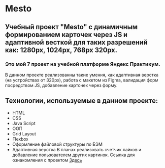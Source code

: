 # Mesto
## Учебный проект "Mesto" с динамичным формированием карточек через JS и адаптивной весткой для таких разрешений как: 1280px, 1024px, 768px 320px.

### Это мой 7 проект на учебной платформе Яндекс Практикум.
В данном проекте реализованны такие умения, как адаптивная верстка (на устройствах от 320px), работа с макетом из Figma, валидация форм посредством JS, добавление карточек через форму.

## Технологии, используемые в данном проекте:

* HTML
* CSS
* Java Script
* ООП
* Grid Layout
* Flexbox
* Оформление файловой структуры по БЭМ
* Адаптивная верстка
  В планах реализовать счетчик лайков и добавление пользователем других картинок.
  Ссылка для ознакомления с проектом [Здесь](https://sonyamaster1.github.io/mesto/)
